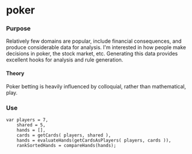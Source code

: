 # poker

### Purpose

Relatively few domains are popular, include financial consequences, and produce considerable data for analysis. I'm interested in how people make decisions in poker, the stock market, etc. Generating this data provides excellent hooks for analysis and rule generation.

#### Theory

Poker betting is heavily influenced by colloquial, rather than mathematical, play.


### Use

```
var	players = 7,
	shared = 5,
	hands = [],
	cards = getCards( players, shared ),
	hands = evaluateHands(getCardsAsPlayers( players, cards )),
	rankSortedHands = compareHands(hands);
```